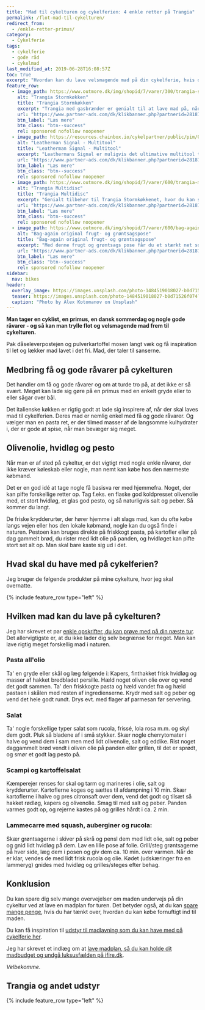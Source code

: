 ```yaml
---
title: "Mad til cykelturen og cykelferien: 4 enkle retter på Trangia"
permalink: /flot-mad-til-cykelturen/
redirect_from:
  - /enkle-retter-primus/
category:
  - Cykelferie
tags:
  - cykelferie
  - gode råd
  - cykelmad
last_modified_at: 2019-06-28T16:08:57Z
toc: true
excerpt: "Hvordan kan du lave velsmagende mad på din cykelferie, hvis du har en Trangia eller primus med på din cykeltur? 4 velsmagende forslag!"
feature_row:
  - image_path: https://www.outmore.dk/img/shopid/7/varer/300/trangia-stormkok-25-5ul-m-gasbr-7315081472558-50-1255.jpg
    alt: "Trangia Stormkøkken"
    title: "Trangia Stormkøkken"
    excerpt: "Trangia med gasbrænder er genialt til at lave mad på, når du er på farten."
    url: "https://www.partner-ads.com/dk/klikbanner.php?partnerid=28187&bannerid=44269&htmlurl=https://www.outmore.dk/trangia-stormkok-25-5ul-m-gasbr"
    btn_label: "Læs mere"
    btn_class: "btn--success"
    rel: sponsored nofollow noopener
  - image_path: https://resources.chainbox.io/cykelpartner/public/pim/01f430a0-545d-4ed9-8489-3b282d6cb461/832265_A_default.jpg
    alt: "Leatherman Signal - Multitool"
    title: "Leatherman Signal - Multitool"
    excerpt: "Leathermans Signal er muligvis det ultimative multitool til outdoor-brug. Her er alle de værktøjer du kan få brug for, og de er alle i absolut topkvalitet. Du kan bl.a. save, skære, file, rive og skrue dig ud af en nødsituation. F.eks er multiværktøjets mombiblad med bølgeskær godt til at skære liner og snører."
    url: "https://www.partner-ads.com/dk/klikbanner.php?partnerid=28187&bannerid=16446&htmlurl=https://www.cykelpartner.dk/multitools/leatherman-signal---multitool---19-funktioner---sortrustfri"
    btn_label: "Læs mere"
    btn_class: "btn--success"
    rel: sponsored nofollow noopener
  - image_path: https://www.outmore.dk/img/shopid/7/varer/600/trangia-multidisc-27-7315086027098-50-5010.jpg
    alt: "Trangia Multidisc"
    title: "Trangia Multidisc"
    excerpt: "Genialt tilbehør til Trangia Stormkøkkenet, hvor du kan si vand fra, bruge det som spækbræt, tallerken eller bare som et ekstra låg."
    url: "https://www.partner-ads.com/dk/klikbanner.php?partnerid=28187&bannerid=44269&htmlurl=https://www.outmore.dk/trangia-multidisc-27"
    btn_label: "Læs mere"
    btn_class: "btn--success"
    rel: sponsored nofollow noopener
  - image_path: https://www.outmore.dk/img/shopid/7/varer/600/bag-again-original-frugt-og-groentsagspose-l-38-x-30-cm-8719326077444-euba5005-8283-01.jpg
    alt: "Bag-again original frugt- og grøntsagspose"
    title: "Bag-again original frugt- og grøntsagspose"
    excerpt: "Med denne frugt og grøntsags pose får du et stærkt net som er velegnet til at tage med, når du køber frugt og grønt. På den måde er du med til at spare miljøet for engangs plastikposer og du gør emballagefri shopping nemmere."
    url: "https://www.partner-ads.com/dk/klikbanner.php?partnerid=28187&bannerid=44269&htmlurl=https://www.outmore.dk/bag-again-original-frugt-og-groentsagspose-l-38-x-30-cm"
    btn_label: "Læs mere"
    btn_class: "btn--success"
    rel: sponsored nofollow noopener
sidebar:
  nav: bikes
header:
  overlay_image: https://images.unsplash.com/photo-1484519018027-b0d71526f074?ixlib=rb-1.2.1&ixid=eyJhcHBfaWQiOjEyMDd9&auto=format&fit=crop&h=630&w=1200&q=80
  teaser: https://images.unsplash.com/photo-1484519018027-b0d71526f074?ixlib=rb-1.2.1&ixid=eyJhcHBfaWQiOjEyMDd9&auto=format&fit=crop&h=300&w=400&q=60
  caption: "Photo by Alex Kotomanov on Unsplash"
---
```


**Man tager en cyklist, en primus, en dansk sommerdag og nogle gode råvarer - og så kan man trylle flot og velsmagende mad frem til cykelturen.**

Pak dåseleverpostejen og pulverkartoffel mosen langt væk og få inspiration til let og lækker mad lavet i det fri. Mad, der taler til sanserne.

## Medbring få og gode råvarer på cykelturen

Det handler om få og gode råvarer og om at turde tro på, at det ikke er så svært. Meget kan lade sig gøre på en primus med en enkelt gryde eller to eller sågar over bål.

Det italienske køkken er rigtig godt at lade sig inspirere af, når der skal laves mad til cykelferien. Deres mad er nemlig enkel med få og gode råvarer. Og vælger man en pasta ret, er der tilmed masser af de langsomme kulhydrater i, der er gode at spise, når man bevæger sig meget.

## Olivenolie, hvidløg og pesto

Når man er af sted på cykeltur, er det vigtigt med nogle enkle råvarer, der ikke kræver køleskab eller nogle, man nemt kan købe hos den nærmeste købmand.

Det er en god idé at tage nogle få basisva rer med hjemmefra. Noget, der kan pifte forskellige retter op. Tag f.eks. en flaske god koldpresset olivenolie med, et stort hvidløg, et glas god pesto, og så naturligvis salt og peber. Så kommer du langt.

De friske krydderurter, der hører hjemme i alt slags mad, kan du ofte købe langs vejen eller hos den lokale købmand, nogle kan du også finde i naturen. Pestoen kan bruges direkte på friskkogt pasta, på kartofler eller på dag gammelt brød, du rister med lidt olie på panden, og hvidløget kan pifte stort set alt op. Man skal bare kaste sig ud i det.

## Hvad skal du have med på cykelferien?

Jeg bruger de følgende produkter på mine cykelture, hvor jeg skal overnatte.

{% include feature_row type="left" %}

## Hvilken mad kan du lave på cykelturen?

Jeg har skrevet et par [enkle opskrifter, du kan prøve med på din næste tur](/enkle-retter-primus/). Det allervigtigste er, at du ikke lader dig selv begrænse for meget. Man kan lave rigtig meget forskellig mad i naturen.

### Pasta all'olio

Ta' en gryde eller skål og læg følgende i: Kapers, finthakket frisk hvidløg og masser af hakket bredbladet persille. Hæld noget oliven olie over og vend det godt sammen.
Ta' den friskkogte pasta og hæld vandet fra og hæld pastaen i skålen med resten af ingredienserne. Krydr med salt og peber og vend det hele godt rundt. Drys evt. med flager af parmesan før servering.

### Salat

Ta' nogle forskellige typer salat som rucola, frissé, lola rosa m.m. og skyl dem godt. Pluk så bladene af i små stykker. Skær nogle cherrytomater i halve og vend dem i sam men med lidt olivenolie, salt og eddike.
Rist noget daggammelt brød vendt i oliven olie på panden eller grillen, til det er sprødt, og smør et godt lag pesto på.

### Scampi og kartoffelsalat

Kæmperejer renses for skal og tarm og marineres i olie, salt og krydderurter. Kartoflerne koges og sættes til afdampning i 10 min. Skær kartoflerne i halve og pres citronsaft over dem, vend det godt og tilsæt så hakket rødløg, kapers og olivenolie. Smag til med salt og peber. Panden varmes godt op, og rejerne kastes på og grilles hårdt i ca. 2 min.

### Lammecarre med squash, auberginer og rucola:

Skær grøntsagerne i skiver på skrå og pensl dem med lidt olie, salt og peber og gnid lidt hvidløg på dem. Lav en lille pose af folie. Grill/steg grøntsagerne på hver side, læg dem i posen og giv dem ca. 10 min. over varmen. Når de er klar, vendes de med lidt frisk rucola og olie. Kødet (udskæringer fra en lammeryg) gnides med hvidløg og grilles/steges efter behag.

## Konklusion

Du kan spare dig selv mange overvejelser om maden undervejs på din cykeltur ved at lave en madplan for turen. Det betyder også, at du kan [spare mange penge](https://www.ifire.dk/spar-penge/), hvis du har tænkt over, hvordan du kan købe fornuftigt ind til maden.

Du kan få inspiration til [udstyr til madlavning som du kan have med på cykelferie her](/cykeludstyr/).

Jeg har skrevet et indlæg om at [lave madplan, så du kan holde dit madbudget og undgå luksusfælden på ifire.dk](https://www.ifire.dk/madbudget-undgaa-luksusfaelden-med-madplan/).

_Velbekomme._

## Trangia og andet udstyr

{% include feature_row type="left" %}
